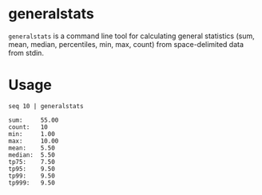 # generalstats

`generalstats` is a command line tool for calculating general statistics (sum, mean, median, percentiles, min, max, count) from space-delimited data from stdin.

# Usage

```
seq 10 | generalstats

sum:     55.00
count:   10
min:     1.00
max:     10.00
mean:    5.50
median:  5.50
tp75:    7.50
tp95:    9.50
tp99:    9.50
tp999:   9.50
```
